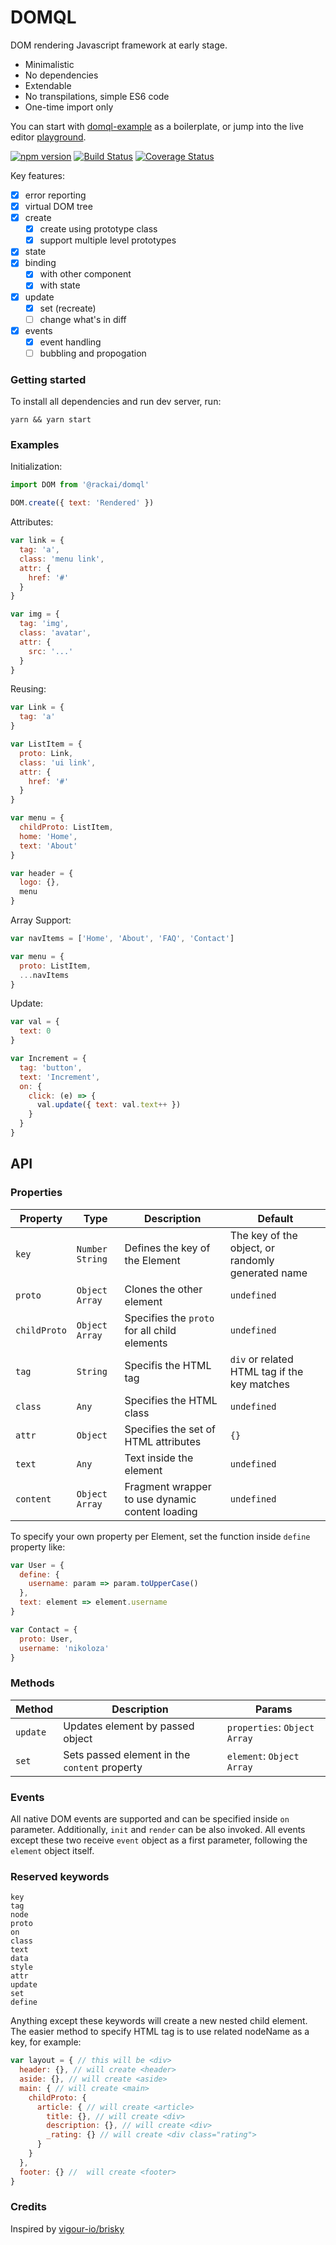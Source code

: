 # DOMQL
DOM rendering Javascript framework at early stage.

- Minimalistic
- No dependencies
- Extendable
- No transpilations, simple ES6 code
- One-time import only

You can start with [domql-example](https://github.com/rackai/domql-example) as a boilerplate, or jump into the live editor [playground](https://rackai.github.io/playground/).

[![npm version](https://badge.fury.io/js/%40rackai%2Fdomql.svg)](https://badge.fury.io/js/%40rackai%2Fdomql)
[![Build Status](https://travis-ci.org/rackai/domql.svg?branch=master)](https://travis-ci.org/rackai/domql)
[![Coverage Status](https://coveralls.io/repos/github/rackai/domql/badge.svg?branch=master)](https://coveralls.io/github/rackai/domql?branch=master)

Key features:
- [x] error reporting
- [x] virtual DOM tree
- [x] create
  - [x] create using prototype class
  - [x] support multiple level prototypes
- [x] state
- [x] binding
  - [x] with other component
  - [x] with state
- [x] update
  - [x] set (recreate)
  - [ ] change what's in diff
- [x] events
  - [x] event handling
  - [ ] bubbling and propogation

### Getting started

To install all dependencies and run dev server, run:

```shell
yarn && yarn start
```

### Examples

Initialization: 

```javascript
import DOM from '@rackai/domql'

DOM.create({ text: 'Rendered' })
```

Attributes:

```javascript
var link = {
  tag: 'a',
  class: 'menu link',
  attr: {
    href: '#'
  }
}
```
```javascript
var img = {
  tag: 'img',
  class: 'avatar',
  attr: {
    src: '...'
  }
}
```

Reusing: 
```javascript
var Link = {
  tag: 'a'
}

var ListItem = {
  proto: Link,
  class: 'ui link',
  attr: {
    href: '#'
  }
}

var menu = {
  childProto: ListItem,
  home: 'Home',
  text: 'About'
}

var header = {
  logo: {},
  menu
}
```

Array Support:
```javascript
var navItems = ['Home', 'About', 'FAQ', 'Contact']

var menu = {
  proto: ListItem,
  ...navItems
}
```

Update:
```javascript
var val = {
  text: 0
}

var Increment = {
  tag: 'button',
  text: 'Increment',
  on: {
    click: (e) => {
      val.update({ text: val.text++ })
    }
  }
}
```

## API

### Properties

| Property | Type | Description | Default |
| --- | --- | --- | --- |
| `key` | `Number` `String` | Defines the key of the Element | The key of the object, or randomly generated name |
| `proto` | `Object` `Array` | Clones the other element | `undefined` |
| `childProto` | `Object` `Array` | Specifies the `proto` for all child elements | `undefined` |
| `tag` | `String` | Specifis the HTML tag  | `div` or related HTML tag if the key matches |
| `class` | `Any` | Specifies the HTML class | `undefined` |
| `attr` | `Object` | Specifies the set of HTML attributes | `{}` |
| `text` | `Any` | Text inside the element | `undefined` |
| `content` | `Object` `Array` | Fragment wrapper to use dynamic content loading | `undefined`

To specify your own property per Element, set the function inside `define` property like:

```javascript
var User = {
  define: {
    username: param => param.toUpperCase()
  },
  text: element => element.username
}

var Contact = {
  proto: User,
  username: 'nikoloza'
}
```

### Methods
| Method | Description | Params |
| --- | --- | --- |
| `update` | Updates element by passed object | `properties`: `Object` `Array` |
| `set` | Sets passed element in the `content` property | `element`: `Object` `Array` |


### Events
All native DOM events are supported and can be specified inside `on` parameter. Additionally, `init` and `render` can be also invoked. All events except these two receive `event` object as a first parameter, following the `element` object itself.



### Reserved keywords

```
key
tag
node
proto
on
class
text
data
style
attr
update
set
define
```

Anything except these keywords will create a new nested child element. The easier method to specify HTML tag is to use related nodeName as a key, for example: 

```javascript
var layout = { // this will be <div>
  header: {}, // will create <header>
  aside: {}, // will create <aside>
  main: { // will create <main>
    childProto: {
      article: { // will create <article>
        title: {}, // will create <div>
        description: {}, // will create <div>
        _rating: {} // will create <div class="rating">
      }
    }
  },
  footer: {} //  will create <footer>
}
```

### Credits
Inspired by [vigour-io/brisky](https://github.com/vigour-io/brisky)
